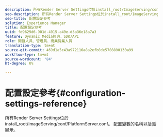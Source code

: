 ```yaml
---
description: 所有Render Server Settings位於install_root/ImageServing/conf/PlatformServer.conf。 配置變數的名稱以括弧顯示。
seo-description: 所有Render Server Settings位於install_root/ImageServing/conf/PlatformServer.conf。 配置變數的名稱以括弧顯示。
seo-title: 配置設定參考
solution: Experience Manager
title: 配置設定參考
uuid: fd9629d6-901d-4015-a49e-d3a36e18a7a3
feature: Dynamic Media經典，SDK/API
role: 開發人員、管理員、商業從業人員
translation-type: tm+mt
source-git-commit: 469d1a5c43a972116a8a2efb0de5708800130a99
workflow-type: tm+mt
source-wordcount: '84'
ht-degree: 0%

---
```



# 配置設定參考{#configuration-settings-reference}

所有Render Server Settings位於install_root/ImageServing/conf/PlatformServer.conf。 配置變數的名稱以括弧顯示。

